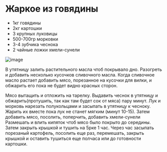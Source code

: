 Жаркое из говядины
==================
 - 1кг говядины
 - 2кг картошки
 - 3 крупных луковицы
 - 500-700гр морковки
 - 3-4 зубчика чеснока
 - 2 чайные ложки хмели-сунели

![image](https://github.com/fourier/food-recipes/raw/master/zharkoe_iz_goviadiny.jpg "Жаркое из говядины")

В утятницу залить растительного масла чтоб покрывало дно.
Разогреть и добавить несколько кусочков сливочного масла.
Когда сливочное масло растает добавить мясо, порезанное на
кусочки для вилки, и обжарить его пока не будет видно
красных сторон.

Мясо вытащить и отложить на тарелку.
Выдавить чеснок в утятницу и обжарить(протушить, так
как там будет сок от мяса) пару минут.
Лук и морковь нарезать полукольцами и засыпать в утятницу к
чесноку.
Жарить их вместе пока лук не станет мягким (минут 10-15).
Затем добавить мясо, посолить, поперчить, добавить хмели-сунели
Размешать и влить кипяток чтоб мясо было покрыто до середины.
Затем закрыть крышкой и тушить на 5рке 1 час.
Через час засыпать порезаный картофель, посолить еще раз,
перемешать, закрыть крышкой и оставить тушиться еще полчаса или
до готовности картошки.




